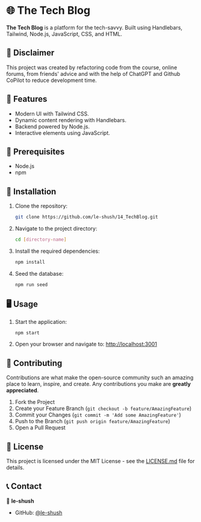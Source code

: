 # 🌐 The Tech Blog

**The Tech Blog** is a platform for the tech-savvy. Built using Handlebars, Tailwind, Node.js, JavaScript, CSS, and HTML.

## 📝 Disclaimer

This project was created by refactoring code from the course, online forums, from friends' advice and with the help of ChatGPT and Github CoPilot to reduce development time.

## 🌟 Features

- Modern UI with Tailwind CSS.
- Dynamic content rendering with Handlebars.
- Backend powered by Node.js.
- Interactive elements using JavaScript.

## 📌 Prerequisites

- Node.js
- npm

## 🚀 Installation

1. Clone the repository:
   ```bash
   git clone https://github.com/le-shush/14_TechBlog.git
   ```

2. Navigate to the project directory:
   ```bash
   cd [directory-name]
   ```

3. Install the required dependencies:
   ```bash
   npm install
   ```

4. Seed the database:
   ```bash
   npm run seed
   ```

## 🖥️ Usage

1. Start the application:
   ```bash
   npm start
   ```

2. Open your browser and navigate to:
   [http://localhost:3001](http://localhost:3001)

## 🤝 Contributing

Contributions are what make the open-source community such an amazing place to learn, inspire, and create. Any contributions you make are **greatly appreciated**.

1. Fork the Project
2. Create your Feature Branch (`git checkout -b feature/AmazingFeature`)
3. Commit your Changes (`git commit -m 'Add some AmazingFeature'`)
4. Push to the Branch (`git push origin feature/AmazingFeature`)
5. Open a Pull Request

## 📜 License

This project is licensed under the MIT License - see the [LICENSE.md](link-to-license) file for details.

## 📞 Contact

👤 **le-shush**

- GitHub: [@le-shush](https://github.com/le-shush)